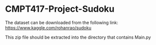 # CMPT417-Project-Sudoku

The dataset can be downloaded from the following link:
https://www.kaggle.com/rohanrao/sudoku

This zip file should be extracted into the directory
that contains Main.py